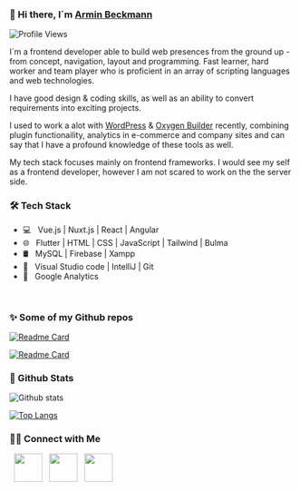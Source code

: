 ### 👋 Hi there, I´m [Armin Beckmann](https://www.linkedin.com/in/armin-beckmann/)

<img src="https://komarev.com/ghpvc/?username=BeckmannArmin" alt="Profile Views" />

I´m a frontend developer able to build web presences from the ground up - from concept, navigation, layout and programming. Fast learner, hard worker and team player who is proficient in an array of scripting languages and web technologies.

I have good design & coding skills, as well as an ability to convert requirements into exciting projects.

I used to work a alot with [WordPress](https://wordpress.com/de/) & [Oxygen Builder](https://oxygenbuilder.com/) recently, combining plugin functionaility, analytics in e-commerce and company sites and can say that I have a profound knowledge of these tools as well.

My tech stack focuses mainly on frontend frameworks. I would see my self as a frontend developer, however I am not scared to work on the the server side.


<h3>🛠 Tech Stack </h3>

- 💻 &nbsp; Vue.js | Nuxt.js | React | Angular 
- 🌐 &nbsp; Flutter | HTML | CSS | JavaScript | Tailwind | Bulma
- 🛢 &nbsp; MySQL | Firebase | Xampp
- 🔧 &nbsp; Visual Studio code | IntelliJ | Git
- 🔎 &nbsp; Google Analytics

<br>

<h3> ✨ Some of my Github repos </h3>

[![Readme Card](https://github-readme-stats.vercel.app/api/pin/?username=BeckmannArmin&repo=Whitebird)](https://github.com/BeckmannArmin/Whitebird)

[![Readme Card](https://github-readme-stats.vercel.app/api/pin/?username=BeckmannArmin&repo=conForm)](https://github.com/BeckmannArmin/conForm)


<h3> 🔎 Github Stats </h3>

![Github stats](https://github-readme-stats.vercel.app/api?username=BeckmannArmin&show_icons=true&layout=compact)

[![Top Langs](https://github-readme-stats.vercel.app/api/top-langs/?username=BeckmannArmin&layout=compact)](https://github.com/BeckmannArmin)

<h3> 🤝🏻 Connect with Me </h3>

<p align="start">
 &nbsp; <a href="https://arminbeckmann.de/" target="_blank" rel="noopener noreferrer"><img src="https://img.icons8.com/plasticine/100/000000/globe.png" width="50" /></a>
&nbsp; <a href="https://www.linkedin.com/in/armin-beckmann/" target="_blank" rel="noopener noreferrer"><img src="https://img.icons8.com/plasticine/100/000000/linkedin.png" width="50" /></a>
&nbsp; <a href="mailto:hello@arminbeckmann.de" target="_blank" rel="noopener noreferrer"><img src="https://img.icons8.com/plasticine/100/000000/gmail.png"  width="50" /></a>
</p>

<!--
**BeckmannArmin/BeckmannArmin** is a ✨ _special_ ✨ repository because its `README.md` (this file) appears on your GitHub profile.

Here are some ideas to get you started:

- 🔭 I’m currently working on ...
- 🌱 I’m currently learning ...
- 👯 I’m looking to collaborate on ...
- 🤔 I’m looking for help with ...
- 💬 Ask me about ...
- 📫 How to reach me: ...
- 😄 Pronouns: ...
- ⚡ Fun fact: ...
-->
